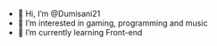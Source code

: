 - 👋 Hi, I’m @Dumisani21
- 👀 I’m interested in gaming, programming and music
- 🌱 I’m currently learning Front-end
<!-- - 📫 How to reach me  -->
<!-- - 💞️ I’m looking to collaborate on ... -->

<!---
Dumisani21/Dumisani21 is a ✨ special ✨ repository because its `README.md` (this file) appears on your GitHub profile.
You can click the Preview link to take a look at your changes.
--->
